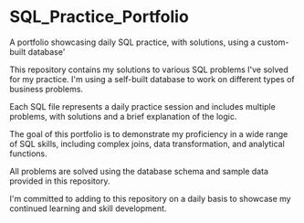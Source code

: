 # SQL_Practice_Portfolio
A portfolio showcasing daily SQL practice, with solutions, using a custom-built database'


This repository contains my solutions to various SQL problems I've solved for my practice. I'm using a self-built database to work on different types of business problems.

Each SQL file represents a daily practice session and includes multiple problems, with solutions and a brief explanation of the logic.

The goal of this portfolio is to demonstrate my proficiency in a wide range of SQL skills, including complex joins, data transformation, and analytical functions.

All problems are solved using the database schema and sample data provided in this repository.

I'm committed to adding to this repository on a daily basis to showcase my continued learning and skill development.
